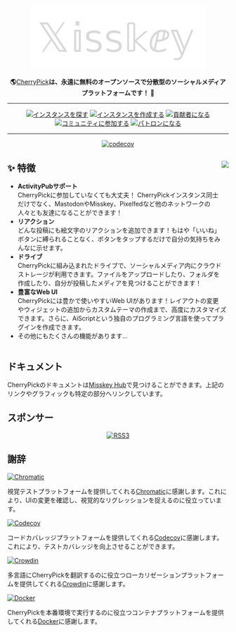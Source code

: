 <div align="center">
<a href="https://misskey-hub.net">
	<img src="./assets/title_float_cherrypick.svg" alt="CherryPickのロゴ" width="400"/>
</a>

**🌎**[CherryPick](https://misskey-hub.net/)**は、永遠に無料のオープンソースで分散型のソーシャルメディアプラットフォームです！ 🚀**

---

<a href="https://misskey-hub.net/instances.html">
		<img src="https://custom-icon-badges.herokuapp.com/badge/find_an-instance-acea31?logoColor=acea31&style=for-the-badge&logo=misskey&labelColor=363B40" alt="インスタンスを探す"/></a>

<a href="https://misskey-hub.net/docs/install.html">
		<img src="https://custom-icon-badges.herokuapp.com/badge/create_an-instance-FBD53C?logoColor=FBD53C&style=for-the-badge&logo=server&labelColor=363B40" alt="インスタンスを作成する"/></a>

<a href="./CONTRIBUTING.md">
		<img src="https://custom-icon-badges.herokuapp.com/badge/become_a-contributor-A371F7?logoColor=A371F7&style=for-the-badge&logo=git-merge&labelColor=363B40" alt="貢献者になる"/></a>

<a href="https://discord.gg/V8qghB28Aj">
		<img src="https://custom-icon-badges.herokuapp.com/badge/join_the-community-5865F2?logoColor=5865F2&style=for-the-badge&logo=discord&labelColor=363B40" alt="コミュニティに参加する"/></a>

 <a href="https://www.patreon.com/noridev">
		<img src="https://custom-icon-badges.herokuapp.com/badge/become_a-patron-F96854?logoColor=F96854&style=for-the-badge&logo=patreon&labelColor=363B40" alt="パトロンになる"/></a>


---

[![codecov](https://codecov.io/gh/kokonect-link/cherrypick/branch/develop/graph/badge.svg?token=3BRDXE34O0)](https://codecov.io/gh/kokonect-link/cherrypick)

</div>

<div>

<a href="https://xn--931a.moe/"><img src="https://github.com/kokonect-link/cherrypick/blob/develop/assets/ai.png?raw=true" align="right" height="320px"/></a>

## ✨ 特徴
- **ActivityPubサポート**\
CherryPickに参加していなくても大丈夫！ CherryPickインスタンス同士だけでなく、MastodonやMisskey、Pixelfedなど他のネットワークの人々とも友達になることができます！
- **リアクション**\
どんな投稿にも絵文字のリアクションを追加できます！もはや「いいね」ボタンに縛られることなく、ボタンをタップするだけで自分の気持ちをみんなに示せます。
- **ドライブ**\
CherryPickに組み込まれたドライブで、ソーシャルメディア内にクラウドストレージが利用できます。ファイルをアップロードしたり、フォルダを作成したり、自分が投稿したメディアを見つけることができます！
- **豊富なWeb UI**\
CherryPickには豊かで使いやすいWeb UIがあります！レイアウトの変更やウィジェットの追加からカスタムテーマの作成まで、高度にカスタマイズできます。さらに、AiScriptという独自のプログラミング言語を使ってプラグインを作成できます。
- その他にもたくさんの機能があります...

</div>

<div style="clear: both;"></div>

## ドキュメント

CherryPickのドキュメントは[Misskey Hub](https://misskey-hub.net/)で見つけることができます。上記のリンクやグラフィックも特定の部分へリンクしています。

## スポンサー

<div align="center">
	<a class="rss3" title="RSS3" href="https://rss3.io/" target="_blank"><img src="https://rss3.mypinata.cloud/ipfs/QmUG6H3Z7D5P511shn7sB4CPmpjH5uZWu4m5mWX7U3Gqbu" alt="RSS3" height="60"></a>
</div>

## 謝辞

<a href="https://www.chromatic.com/"><img src="https://user-images.githubusercontent.com/321738/84662277-e3db4f80-af1b-11ea-88f5-91d67a5e59f6.png" height="30" alt="Chromatic" /></a>

視覚テストプラットフォームを提供してくれる[Chromatic](https://www.chromatic.com/)に感謝します。これにより、UIの変更を確認し、視覚的なリグレッションを捉えるのに役立っています。

<a href="https://about.codecov.io/for/open-source/"><img src="https://about.codecov.io/wp-content/themes/codecov/assets/brand/sentry-cobranding/logos/codecov-by-sentry-logo.svg" height="30" alt="Codecov" /></a>

コードカバレッジプラットフォームを提供してくれる[Codecov](https://about.codecov.io/for/open-source/)に感謝します。これにより、テストカバレッジを向上させることができます。

<a href="https://crowdin.com/"><img src="https://user-images.githubusercontent.com/20679825/230709597-1299a011-171a-4294-a91e-355a9b37c672.svg" height="30" alt="Crowdin" /></a>

多言語にCherryPickを翻訳するのに役立つローカリゼーションプラットフォームを提供してくれる[Crowdin](https://crowdin.com/)に感謝します。

<a href="https://hub.docker.com/"><img src="https://user-images.githubusercontent.com/20679825/230148221-f8e73a32-a49b-47c3-9029-9a15c3824f92.png" height="30" alt="Docker" /></a>

CherryPickを本番環境で実行するのに役立つコンテナプラットフォームを提供してくれる[Docker](https://hub.docker.com/)に感謝します。


